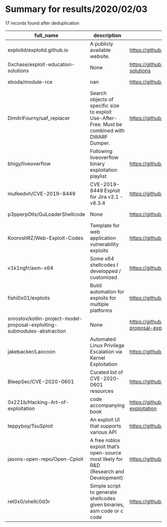 
# Summary for results/2020/02/03
    
17 records found after deduplication

| full_name | description | html_url | matched_list | matched_count | pushed_at | size | stargazers_count | language | forks_count |
|--------------------------------------------------------------------------|------------------------------------------------------------------------------------------------|---------------------------------------------------------------------------------------------|-----------------------|-----------------|---------------------------|--------|--------------------|------------|---------------|
| exploitd/exploitd.github.io | A publicly available website. | https://github.com/exploitd/exploitd.github.io | ['exploit'] | 1 | 2020-02-03 18:19:04+00:00 | 116 | 0 | JavaScript | 0 |
| 0xchase/exploit-education-solutions | None | https://github.com/0xchase/exploit-education-solutions | ['exploit'] | 1 | 2020-02-03 16:44:17+00:00 | 36 | 0 | C | 0 |
| eboda/module-rce | nan | https://github.com/eboda/module-rce | ['rce'] | 1 | 2020-02-03 17:06:55+00:00 | 3 | 0 | PHP | 0 |
| DimitriFourny/uaf_replacer | Search objects of specific size to exploit Use-After-Free. Must be combined with DWARF Dumper. | https://github.com/DimitriFourny/uaf_replacer | ['exploit'] | 1 | 2020-02-03 12:35:56+00:00 | 1053 | 4 | C++ | 0 |
| bhigy/liveoverflow | Following liveoverflow binary exploitation playlist | https://github.com/bhigy/liveoverflow | ['exploit'] | 1 | 2020-02-03 08:09:07+00:00 | 0 | 0 | | 0 |
| mufeedvh/CVE-2019-8449 | CVE-2019-8449 Exploit for Jira v2.1 - v8.3.4 | https://github.com/mufeedvh/CVE-2019-8449 | ['cve-2', 'exploit'] | 2 | 2020-02-03 15:11:25+00:00 | 7 | 64 | Python | 17 |
| p3pperp0tts/GuLoaderShellcode | None | https://github.com/p3pperp0tts/GuLoaderShellcode | ['shellcode'] | 1 | 2020-02-03 10:28:19+00:00 | 543 | 3 | C | 2 |
| KooroshRZ/Web-Exploit-Codes | Template for web application vulnerability exploits | https://github.com/KooroshRZ/Web-Exploit-Codes | ['exploit'] | 1 | 2020-02-03 13:09:43+00:00 | 25 | 1 | JavaScript | 0 |
| v1k1ngfr/asm-x64 | Some x64 shellcodes I developped / customized | https://github.com/v1k1ngfr/asm-x64 | ['shellcode'] | 1 | 2020-02-03 17:04:26+00:00 | 10 | 0 | Assembly | 0 |
| fishi0x01/exploits | Build automation for exploits for multiple platforms | https://github.com/fishi0x01/exploits | ['exploit'] | 1 | 2020-02-03 18:16:35+00:00 | 42 | 0 | Python | 0 |
| snrostov/kotlin-project-model-proposal-exploiting-submodules-abstraction | None | https://github.com/snrostov/kotlin-project-model-proposal-exploiting-submodules-abstraction | ['exploit'] | 1 | 2020-02-03 08:52:11+00:00 | 423 | 0 | Kotlin | 0 |
| jakebacker/Laocoon | Automated Linux Privilege Escalation via Kernel Exploitation | https://github.com/jakebacker/Laocoon | ['exploit'] | 1 | 2020-02-03 01:02:21+00:00 | 44 | 2 | Python | 0 |
| BleepSec/CVE-2020-0601 | Curated list of CVE-2020-0601 resources | https://github.com/BleepSec/CVE-2020-0601 | ['cve-2'] | 1 | 2020-02-03 21:24:45+00:00 | 7 | 2 | | 2 |
| 0x221b/Hacking-Art-of-exploitation | code accompanying book | https://github.com/0x221b/Hacking-Art-of-exploitation | ['exploit'] | 1 | 2020-02-03 21:32:22+00:00 | 26 | 1 | C | 1 |
| teppyboy/TsuSploit | An exploit UI that supports various API | https://github.com/teppyboy/TsuSploit | ['exploit', 'sploit'] | 2 | 2020-02-03 10:54:48+00:00 | 112193 | 0 | C# | 0 |
| jasons-open-repo/Open-Cploit | A free roblox exploit that’s open-source most likely for R&D (Research and Development) | https://github.com/jasons-open-repo/Open-Cploit | ['exploit'] | 1 | 2020-02-03 07:39:37+00:00 | 6 | 0 | | 0 |
| ret0x0/shellc0d3r | Simple script to generate shellcodes given binaries, asm code or c code | https://github.com/ret0x0/shellc0d3r | ['shellcode'] | 1 | 2020-02-03 23:00:59+00:00 | 2 | 1 | Python | 0 |

